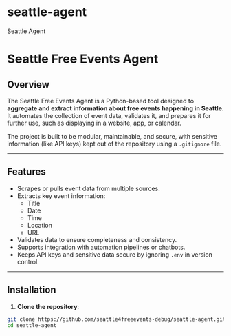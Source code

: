 # seattle-agent
Seattle Agent

# Seattle Free Events Agent

## Overview
The Seattle Free Events Agent is a Python-based tool designed to **aggregate and extract information about free events happening in Seattle**. It automates the collection of event data, validates it, and prepares it for further use, such as displaying in a website, app, or calendar.

The project is built to be modular, maintainable, and secure, with sensitive information (like API keys) kept out of the repository using a `.gitignore` file.

---

## Features
- Scrapes or pulls event data from multiple sources.
- Extracts key event information:
  - Title
  - Date
  - Time
  - Location
  - URL
- Validates data to ensure completeness and consistency.
- Supports integration with automation pipelines or chatbots.
- Keeps API keys and sensitive data secure by ignoring `.env` in version control.

---

## Installation

1. **Clone the repository**:

```bash
git clone https://github.com/seattle4freeevents-debug/seattle-agent.git
cd seattle-agent
